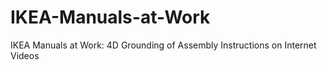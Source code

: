 # IKEA-Manuals-at-Work
IKEA Manuals at Work: 4D Grounding of Assembly Instructions on Internet Videos
